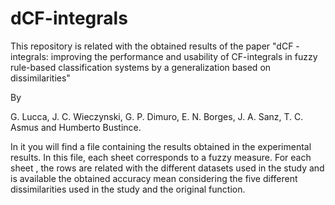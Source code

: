 # dCF-integrals

This repository is related with the obtained results of the paper  "dCF -integrals: improving the performance and usability of CF-integrals in fuzzy rule-based classification systems by a generalization based on dissimilarities"

By 

G. Lucca, J. C. Wieczynski, G. P. Dimuro, E. N. Borges, J. A. Sanz, T. C. Asmus and Humberto Bustince.

In it you will find a file containing the results obtained in the experimental results. In this file, each sheet corresponds to a fuzzy measure. For each sheet , the rows are related with the different datasets  used in the study and is available the obtained accuracy mean considering the five different dissimilarities used in the study and the original function.
